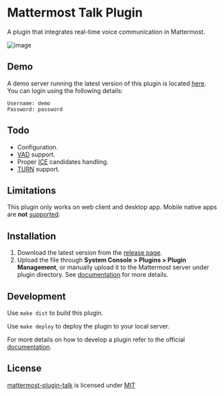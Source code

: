 # Mattermost Talk Plugin

A plugin that integrates real-time voice communication in Mattermost.

![image](https://user-images.githubusercontent.com/1832946/102091888-b2d2cd80-3e1f-11eb-9a07-021c949a03fe.png)

## Demo

A demo server running the latest version of this plugin is located [here](https://mm.krad.stream/testing/channels/town-square).  
You can login using the following details:

```
Username: demo
Password: password
```

## Todo

- Configuration.
- [VAD](https://en.wikipedia.org/wiki/Voice_activity_detection) support.
- Proper [ICE](https://webrtcglossary.com/ice/) candidates handling.
- [TURN](https://webrtcglossary.com/turn/) support.

## Limitations

This plugin only works on web client and desktop app. Mobile native apps are **not** [supported](https://developers.mattermost.com/extend/plugins/mobile/).

## Installation

1. Download the latest version from the [release page](https://github.com/streamer45/mattermost-plugin-voice/releases).
2. Upload the file through **System Console > Plugins > Plugin Management**, or manually upload it to the Mattermost server under plugin directory. See [documentation](https://docs.mattermost.com/administration/plugins.html#set-up-guide) for more details.

## Development

Use ```make dist``` to build this plugin.

Use `make deploy` to deploy the plugin to your local server.

For more details on how to develop a plugin refer to the official [documentation](https://developers.mattermost.com/extend/plugins/).

## License

[mattermost-plugin-talk](https://github.com/streamer45/mattermost-plugin-talk) is licensed under [MIT](LICENSE)  
